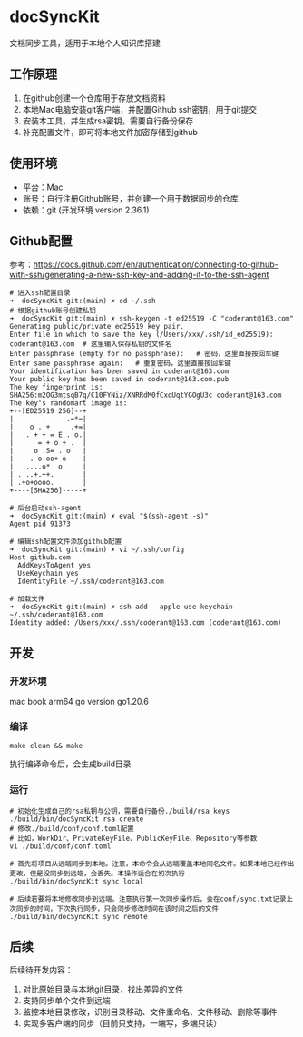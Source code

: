 # docSyncKit
文档同步工具，适用于本地个人知识库搭建

## 工作原理
1. 在github创建一个仓库用于存放文档资料
2. 本地Mac电脑安装git客户端，并配置Github ssh密钥，用于git提交
3. 安装本工具，并生成rsa密钥，需要自行备份保存
4. 补充配置文件，即可将本地文件加密存储到github


## 使用环境 
- 平台：Mac
- 账号：自行注册Github账号，并创建一个用于数据同步的仓库
- 依赖：git (开发环境 version 2.36.1)


## Github配置
参考：https://docs.github.com/en/authentication/connecting-to-github-with-ssh/generating-a-new-ssh-key-and-adding-it-to-the-ssh-agent

```shell
# 进入ssh配置目录
➜  docSyncKit git:(main) ✗ cd ~/.ssh
# 根据github账号创建私钥
➜  docSyncKit git:(main) ✗ ssh-keygen -t ed25519 -C "coderant@163.com"
Generating public/private ed25519 key pair.
Enter file in which to save the key (/Users/xxx/.ssh/id_ed25519): coderant@163.com  # 这里输入保存私钥的文件名
Enter passphrase (empty for no passphrase):   # 密码，这里直接按回车键
Enter same passphrase again:   # 重复密码，这里直接按回车键
Your identification has been saved in coderant@163.com
Your public key has been saved in coderant@163.com.pub
The key fingerprint is:
SHA256:m2OG3mtsqB7q/C10FYNiz/XNRRdM0fCxqUqtYGOgU3c coderant@163.com
The key's randomart image is:
+--[ED25519 256]--+
|       .     .=*=|
|    o . +     .+=|
|   . + + = E . o.|
|      = + o + .  |
|     o .S= . o   |
|    . o.oo+ o    |
|   ....o*  o     |
| . ..+.++.       |
| .+o+oooo.       |
+----[SHA256]-----+

# 后台启动ssh-agent
➜  docSyncKit git:(main) ✗ eval "$(ssh-agent -s)"
Agent pid 91373

# 编辑ssh配置文件添加github配置
➜  docSyncKit git:(main) ✗ vi ~/.ssh/config
Host github.com
  AddKeysToAgent yes
  UseKeychain yes
  IdentityFile ~/.ssh/coderant@163.com

# 加载文件
➜  docSyncKit git:(main) ✗ ssh-add --apple-use-keychain ~/.ssh/coderant@163.com
Identity added: /Users/xxx/.ssh/coderant@163.com (coderant@163.com)

```

## 开发

### 开发环境
mac book arm64
go version go1.20.6

### 编译
```shell
make clean && make
```
执行编译命令后，会生成build目录

### 运行
```shell
# 初始化生成自己的rsa私钥与公钥，需要自行备份./build/rsa_keys
./build/bin/docSyncKit rsa create
# 修改./build/conf/conf.toml配置
# 比如，WorkDir、PrivateKeyFile、PublicKeyFile、Repository等参数
vi ./build/conf/conf.toml

# 首先将项目从远端同步到本地。注意，本命令会从远端覆盖本地同名文件。如果本地已经作出更改，但是没同步到远端，会丢失。本操作适合在初次执行
./build/bin/docSyncKit sync local

# 后续若要将本地修改同步到远端。注意执行第一次同步操作后，会在conf/sync.txt记录上次同步的时间，下次执行同步，只会同步修改时间在该时间之后的文件
./build/bin/docSyncKit sync remote
```

## 后续
后续待开发内容：
1. 对比原始目录与本地git目录，找出差异的文件
2. 支持同步单个文件到远端
3. 监控本地目录修改，识别目录移动、文件重命名、文件移动、删除等事件
4. 实现多客户端的同步（目前只支持，一端写，多端只读）
